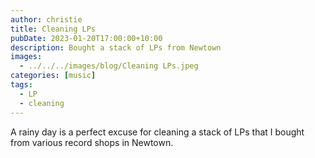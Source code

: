 ```yaml
---
author: christie
title: Cleaning LPs
pubDate: 2023-01-20T17:00:00+10:00
description: Bought a stack of LPs from Newtown
images:
  - ../../../images/blog/Cleaning LPs.jpeg
categories: [music]
tags:
  - LP
  - cleaning
---
```


A rainy day is a perfect excuse for cleaning a stack of LPs that I bought from various record shops in Newtown.
